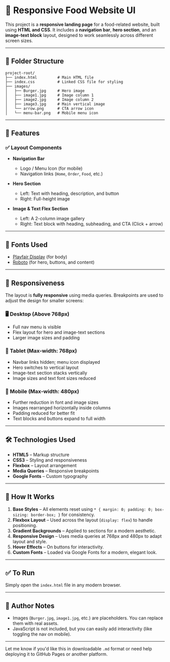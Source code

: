# 🍔 Responsive Food Website UI

This project is a **responsive landing page** for a food-related website, built using **HTML and CSS**. It includes a **navigation bar**, **hero section**, and an **image-text block** layout, designed to work seamlessly across different screen sizes.

---

## 📁 Folder Structure

```
project-root/
├── index.html         # Main HTML file
├── index.css          # Linked CSS file for styling
├── images/
│   ├── Burger.jpg     # Hero image
│   ├── image1.jpg     # Image column 1
│   ├── image2.jpg     # Image column 2
│   ├── image3.jpg     # Main vertical image
│   └── arrow.png      # CTA arrow icon
│   └── menu-bar.png   # Mobile menu icon
```

---

## 🌟 Features

### ✅ Layout Components

* **Navigation Bar**

  * Logo / Menu Icon (for mobile)
  * Navigation links (`Home`, `Order`, `Food`, etc.)

* **Hero Section**

  * Left: Text with heading, description, and button
  * Right: Full-height image

* **Image & Text Flex Section**

  * Left: A 2-column image gallery
  * Right: Text block with heading, subheading, and CTA (Click + arrow)

---

## 🎨 Fonts Used

* [Playfair Display](https://fonts.google.com/specimen/Playfair+Display) (for body)
* [Roboto](https://fonts.google.com/specimen/Roboto) (for hero, buttons, and content)

---

## 📱 Responsiveness

The layout is **fully responsive** using media queries. Breakpoints are used to adjust the design for smaller screens:

### 🖥 Desktop (Above 768px)

* Full nav menu is visible
* Flex layout for hero and image-text sections
* Larger image sizes and padding

### 📱 Tablet (Max-width: 768px)

* Navbar links hidden; menu icon displayed
* Hero switches to vertical layout
* Image-text section stacks vertically
* Image sizes and text font sizes reduced

### 📲 Mobile (Max-width: 480px)

* Further reduction in font and image sizes
* Images rearranged horizontally inside columns
* Padding reduced for better fit
* Text blocks and buttons expand to full width

---

## 🛠 Technologies Used

* **HTML5** – Markup structure
* **CSS3** – Styling and responsiveness
* **Flexbox** – Layout arrangement
* **Media Queries** – Responsive breakpoints
* **Google Fonts** – Custom typography

---

## 🔄 How It Works

1. **Base Styles** – All elements reset using `* { margin: 0; padding: 0; box-sizing: border-box; }` for consistency.
2. **Flexbox Layout** – Used across the layout (`display: flex`) to handle positioning.
3. **Gradient Backgrounds** – Applied to sections for a modern aesthetic.
4. **Responsive Design** – Uses media queries at 768px and 480px to adapt layout and style.
5. **Hover Effects** – On buttons for interactivity.
6. **Custom Fonts** – Loaded via Google Fonts for a modern, elegant look.

---

## ✅ To Run

Simply open the `index.html` file in any modern browser.

---

## 📝 Author Notes

* Images (`Burger.jpg`, `image1.jpg`, etc.) are placeholders. You can replace them with real assets.
* JavaScript is not included, but you can easily add interactivity (like toggling the nav on mobile).

---

Let me know if you'd like this in downloadable `.md` format or need help deploying it to GitHub Pages or another platform.
